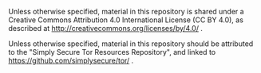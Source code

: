 Unless otherwise specified, material in this repository is shared under a Creative Commons Attribution 4.0 International License (CC BY 4.0), as described at http://creativecommons.org/licenses/by/4.0/ .

Unless otherwise specified, material in this repository should be attributed to the "Simply Secure Tor Resources Repository", and linked to https://github.com/simplysecure/tor/ .
